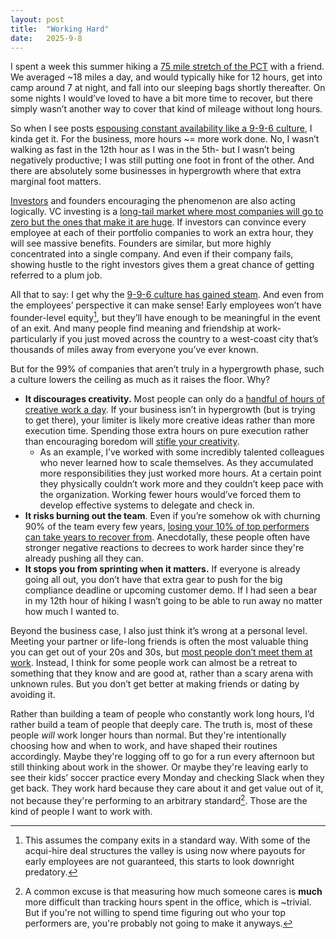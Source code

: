 ```yaml
---
layout: post
title:  "Working Hard"
date:   2025-9-8
---
```

I spent a week this summer hiking a [75 mile stretch of the PCT](https://www.wta.org/go-hiking/hikes/pacific-crest-trail-section-j-snoqualmie-pass-to-stevens-pass-east) with a friend. We averaged \~18 miles a day, and would typically hike for 12 hours, get into camp around 7 at night, and fall into our sleeping bags shortly thereafter. On some nights I would’ve loved to have a bit more time to recover, but there simply wasn’t another way to cover that kind of mileage without long hours.

So when I see posts [espousing constant availability like a 9-9-6 culture](https://www.wired.com/story/silicon-valley-china-996-work-schedule/), I kinda get it. For the business, more hours \~= more work done. No, I wasn’t walking as fast in the 12th hour as I was in the 5th- but I wasn’t being negatively productive; I was still putting one foot in front of the other. And there are absolutely some businesses in hypergrowth where that extra marginal foot matters. 

[Investors](https://x.com/garrytan/status/1965124089875685532) and founders encouraging the phenomenon are also acting logically. VC investing is a [long-tail market where most companies will go to zero but the ones that make it are huge](https://www.linkedin.com/pulse/whaling-venture-capital-long-tale-long-tail-returns-nathan-sieminski-u9aic/). If investors can convince every employee at each of their portfolio companies to work an extra hour, they will see massive benefits. Founders are similar, but more highly concentrated into a single company. And even if their company fails, showing hustle to the right investors gives them a great chance of getting referred to a plum job.

All that to say: I get why the [9-9-6 culture has gained steam](https://ramp.com/velocity/san-francisco-tech-workers-996-schedule?utm_source=twitter). And even from the employees’ perspective it can make sense\! Early employees won’t have founder-level equity[^1], but they’ll have enough to be meaningful in the event of an exit. And many people find meaning and friendship at work- particularly if you just moved across the country to a west-coast city that’s thousands of miles away from everyone you’ve ever known. 

But for the 99% of companies that aren’t truly in a hypergrowth phase, such a culture lowers the ceiling as much as it raises the floor. Why?

- **It discourages creativity.** Most people can only do a [handful of hours of creative work a day](https://www.oliverburkeman.com/fourhours). If your business isn’t in hypergrowth (but is trying to get there), your limiter is likely more creative ideas rather than more execution time. Spending those extra hours on pure execution rather than encouraging boredom will [stifle your creativity](https://journals.aom.org/doi/10.5465/amd.2017.0033).  
  - As an example, I’ve worked with some incredibly talented colleagues who never learned how to scale themselves. As they accumulated more responsibilities they just worked more hours. At a certain point they physically couldn’t work more and they couldn’t keep pace with the organization. Working fewer hours would’ve forced them to develop effective systems to delegate and check in.  
- **It risks burning out the team**. Even if you’re somehow ok with churning 90% of the team every few years, [losing your 10% of top performers can take years to recover from](https://x.com/danluu/status/1477358578792951808). Anecdotally, these people often have stronger negative reactions to decrees to work harder since they're already pushing all they can.
- **It stops you from sprinting when it matters.** If everyone is already going all out, you don’t have that extra gear to push for the big compliance deadline or upcoming customer demo. If I had seen a bear in my 12th hour of hiking I wasn’t going to be able to run away no matter how much I wanted to. 

Beyond the business case, I also just think it’s wrong at a personal level. Meeting your partner or life-long friends is often the most valuable thing you can get out of your 20s and 30s, but [most people don’t meet them at work](https://www.smithsonianmag.com/arts-culture/new-insights-how-american-couples-meet-180973335/). Instead, I think for some people work can almost be a retreat to something that they know and are good at, rather than a scary arena with unknown rules. But you don’t get better at making friends or dating by avoiding it. 

Rather than building a team of people who constantly work long hours, I’d rather build a team of people that deeply care. The truth is, most of these people *will* work longer hours than normal. But they're intentionally choosing how and when to work, and have shaped their routines accordingly. Maybe they're logging off to go for a run every afternoon but still thinking about work in the shower. Or maybe they're leaving early to see their kids’ soccer practice every Monday and checking Slack when they get back. They work hard because they care about it and get value out of it, not because they're performing to an arbitrary standard[^2]. Those are the kind of people I want to work with.

[^1]:  This assumes the company exits in a standard way. With some of the acqui-hire deal structures the valley is using now where payouts for early employees are not guaranteed, this starts to look downright predatory.

[^2]: A common excuse is that measuring how much someone cares is **much** more difficult than tracking hours spent in the office, which is \~trivial. But if you're not willing to spend time figuring out who your top performers are, you're probably not going to make it anyways.